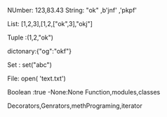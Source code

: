 NUmber:
        123,83.43
String:
       "ok"  ,b'jnf'      ,'pkpf'

List: 
     [1,2,3],[1,2,["ok",3],"okj"]

Tuple :(1,2,"ok")     

dictonary:{"og":"okf"}

Set : set("abc")

File: open( 'text.txt')

Boolean :true
-None:None
Function,modules,classes


Decorators,Genrators,methPrograming,iterator


